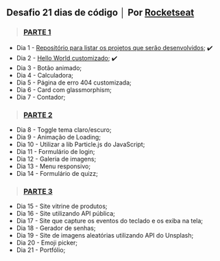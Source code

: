 ## Desafio 21 dias de código │ Por <a href="https://www.instagram.com/rocketseat_oficial/" target="_blank">Rocketseat</a> 

> ### <a href="https://www.instagram.com/p/ChTBg1BpLGU/?igshid=ZWFiZDJlMTg%3D" target="_blank">PARTE 1</a> 
+ Dia 1 - <a href="https://github.com/leticiaharumi/desafio-21dias" target="_blank">Repositório para listar os projetos que serão desenvolvidos</a>; ✔️
+ Dia 2 - <a href="https://leticiaharumi.github.io/desafio-dia1/" target="_blank">Hello World customizado</a>; ✔️
+ Dia 3 - Botão animado;
+ Dia 4 - Calculadora;
+ Dia 5 - Página de erro 404 customizada;
+ Dia 6 - Card com glassmorphism;
+ Dia 7 - Contador;

> ### <a href="https://www.instagram.com/p/ChkahuNOLvF/?igshid=NzNkNDdiOGI%3D" target="_blank">PARTE 2</a> 
+ Dia 8 - Toggle tema claro/escuro;
+ Dia 9 - Animação de Loading;
+ Dia 10 - Utilizar a lib Particle.js do JavaScript;
+ Dia 11 - Formulário de login;
+ Dia 12 - Galeria de imagens;
+ Dia 13 - Menu responsivo;
+ Dia 14 - Formulário de quizz;

> ### <a href="https://instagram.com/p/Ch3EOQ0p2sZ/?igshid=NzNkNDdiOGI%3D" target="_blank">PARTE 3</a> 
+ Dia 15 - Site vitrine de produtos;
+ Dia 16 - Site utilizando API pública;
+ Dia 17 - Site que capture os eventos do teclado e os exiba na tela;
+ Dia 18 - Gerador de senhas;
+ Dia 19 - Site de imagens aleatórias utilizando API do Unsplash;
+ Dia 20 - Emoji picker;
+ Dia 21 - Portfólio;
